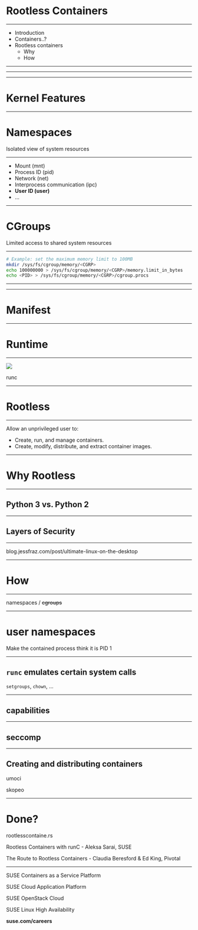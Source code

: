 # Rootless Containers

---

* Introduction
* Containers..?
* Rootless containers
  * Why
  * How

---

<!-- .slide: data-background-image="img/containers3.jpg" -->

---

<!-- .slide: data-background-image="img/boxes.jpg" -->

---

# Kernel Features

---

# Namespaces

Isolated view of system resources

---

* Mount (mnt)
* Process ID (pid)
* Network (net)
* Interprocess communication (ipc)
* **User ID (user)**
* ...

---

# CGroups

Limited access to shared system resources

---

``` sh
# Example: set the maximum memory limit to 100MB
mkdir /sys/fs/cgroup/memory/<CGRP>
echo 100000000 > /sys/fs/cgroup/memory/<CGRP>/memory.limit_in_bytes
echo <PID> > /sys/fs/cgroup/memory/<CGRP>/cgroup.procs
```

---

<!-- .slide: data-background-image="img/ship.jpg" -->

---

# Manifest

---

# Runtime

---

<img src="img/oci.png" class="plain">

runc

---

# Rootless

---

Allow an unprivileged user to:

* Create, run, and manage containers.
* Create, modify, distribute, and extract container images.

---

# Why Rootless

---

## Python 3 vs. Python 2

---

## Layers of Security

---

blog.jessfraz.com/post/ultimate-linux-on-the-desktop

---

# How

---

namespaces / <del>cgroups</del>

---

# user namespaces

Make the contained process think it is PID 1

---

## `runc` emulates certain system calls

`setgroups`, `chown`, ...

---

## capabilities

---

## seccomp

---

## Creating and distributing containers

umoci

skopeo

---

# Done?

rootlesscontaine.rs

Rootless Containers with runC - Aleksa Sarai, SUSE

The Route to Rootless Containers - Claudia Beresford & Ed King, Pivotal

---

<!-- .slide: data-background="#02D35F" -->

SUSE Containers as a Service Platform

SUSE Cloud Application Platform

SUSE OpenStack Cloud

SUSE Linux High Availability

**suse.com/careers**
